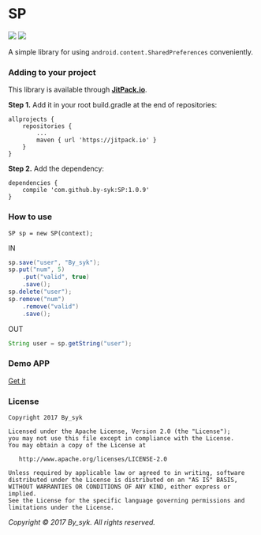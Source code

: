# SP

[![](https://jitpack.io/v/by-syk/SP.svg)](https://jitpack.io/#by-syk/SP)
[![](https://img.shields.io/badge/Download%20aar-1.0.9-brightgreen.svg)](out/sp-1.0.9.aar)

A simple library for using `android.content.SharedPreferences` conveniently.


### Adding to your project

This library is available through [**JitPack.io**](https://jitpack.io/).

**Step 1.** Add it in your root build.gradle at the end of repositories:

```
allprojects {
    repositories {
        ...
        maven { url 'https://jitpack.io' }
    }
}
```

**Step 2.** Add the dependency:

```
dependencies {
    compile 'com.github.by-syk:SP:1.0.9'
}
```


### How to use

```
SP sp = new SP(context);
```

IN

```java
sp.save("user", "By_syk");
sp.put("num", 5)
    .put("valid", true)
    .save();
sp.delete("user");
sp.remove("num")
    .remove("valid")
    .save();
```

OUT

```java
String user = sp.getString("user");
```


### Demo APP

[Get it](out/SPSample.apk)


### License

    Copyright 2017 By_syk

    Licensed under the Apache License, Version 2.0 (the "License");
    you may not use this file except in compliance with the License.
    You may obtain a copy of the License at

       http://www.apache.org/licenses/LICENSE-2.0

    Unless required by applicable law or agreed to in writing, software
    distributed under the License is distributed on an "AS IS" BASIS,
    WITHOUT WARRANTIES OR CONDITIONS OF ANY KIND, either express or implied.
    See the License for the specific language governing permissions and
    limitations under the License.


*Copyright &#169; 2017 By_syk. All rights reserved.*
